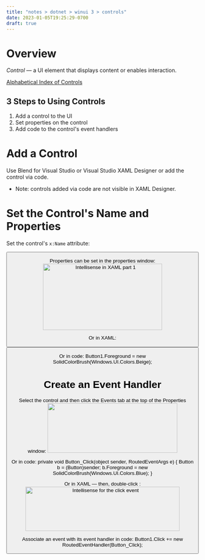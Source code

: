 ```yaml
---
title: "notes > dotnet > winui 3 > controls"
date: 2023-01-05T19:25:29-0700
draft: true
---
```

# Overview
*Control* — a UI element that displays content or enables interaction.

[Alphabetical Index of Controls](https://learn.microsoft.com/en-us/windows/apps/design/controls/#alphabetical-index)

## 3 Steps to Using Controls
1.  Add a control to the UI
2.  Set properties on the control
3.  Add code to the control's event handlers

# Add a Control
Use Blend for Visual Studio or Visual Studio XAML Designer or add the control via code.
- Note: controls added via code are not visible in XAML Designer.

# Set the Control's Name and Properties
Set the control's `x:Name` attribute:

<Button x:Name="Button1" Content="Button"/>

Properties can be set in the properties window:
<img src="media/Controls-image1.png" style="width:3.25833in;height:1.80833in" alt="Intellisense in XAML part 1" />

Or in XAML:
<Button x:Name="Button1" Content="Button"
HorizontalAlignment="Left" VerticalAlignment="Top"
Foreground="Beige"/>

Or in code:
Button1.Foreground = new SolidColorBrush(Windows.UI.Colors.Beige);

# Create an Event Handler
Select the control and then click the Events tab at the top of the Properties window:
<img src="media/Controls-image2.png" style="width:3.54167in;height:1.35in" />

Or in code:
private void Button_Click(object sender, RoutedEventArgs e)
{
Button b = (Button)sender;
b.Foreground = new SolidColorBrush(Windows.UI.Colors.Blue);
}

Or in XAML — then, double-click <New Event Handler>:
<img src="media/Controls-image3.png" style="width:4.2in;height:1.20833in" alt="Intellisense for the click event" />

Associate an event with its event handler in code:
Button1.Click += new RoutedEventHandler(Button_Click);

